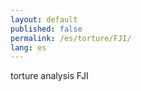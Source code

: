 ```yaml
---
layout: default
published: false
permalink: /es/torture/FJI/
lang: es
---
```


torture analysis FJI
